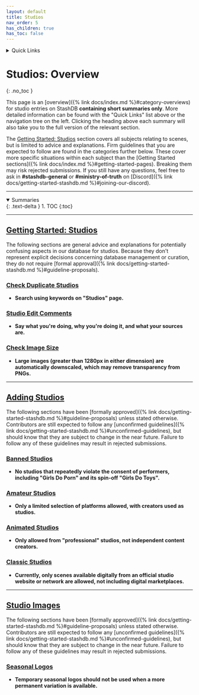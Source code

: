 ```yaml
---
layout: default
title: Studios
nav_order: 5
has_children: true
has_toc: false
---
```


<details markdown="block">
  <summary>
    Quick Links
  </summary>
  {: .text-delta }
1. [Getting Started: Studios](getting-started-studios)
2. [Adding Studios](adding-studios)
3. [Studio Images](studio-images)
</details>

# **Studios: Overview**
{: .no_toc }

This page is an [overview]({% link docs/index.md %}#category-overviews) for studio entries on StashDB **containing short summaries only**. More detailed information can be found with the "Quick Links" list above or the navigation tree on the left. Clicking the heading above each summary will also take you to the full version of the relevant section.

The [Getting Started: Studios](getting-started-studios) section covers all subjects relating to scenes, but is limited to advice and explanations. Firm guidelines that you are expected to follow are found in the categories further below. These cover more specific situations within each subject than the [Getting Started sections]({% link docs/index.md %}#getting-started-pages). Breaking them may risk rejected submissions. If you still have any questions, feel free to ask in **#stashdb-general** or **#ministry-of-truth** on [Discord]({% link docs/getting-started-stashdb.md %}#joining-our-discord).

***

<details open markdown="block">
  <summary>
    Summaries
  </summary>
  {: .text-delta }
1. TOC
{:toc}
</details>

***

## **[Getting Started: Studios](getting-started-studios)**
The following sections are general advice and explanations for potentially confusing aspects in our database for studios. Because they don't represent explicit decisions concerning database management or curation, they do not require [formal approval]({% link docs/getting-started-stashdb.md %}#guideline-proposals).

### [Check Duplicate Studios](getting-started-studios#check-duplicate-studios)
  - **Search using keywords on "Studios" page.**

### [Studio Edit Comments](getting-started-studios#studio-edit-comments)
  - **Say what you're doing, why you're doing it, and what your sources are.**

### [Check Image Size](getting-started-studios#check-image-size)
  - **Large images (greater than 1280px in either dimension) are automatically downscaled, which may remove transparency from PNGs.**

***

## **[Adding Studios](adding-studios)**
The following sections have been [formally approved]({% link docs/getting-started-stashdb.md %}#guideline-proposals) unless stated otherwise. Contributors are still expected to follow any [unconfirmed guidelines]({% link docs/getting-started-stashdb.md %}#unconfirmed-guidelines), but should know that they are subject to change in the near future. Failure to follow any of these guidelines may result in rejected submissions.

### [Banned Studios](adding-studios#banned-studios)
  - **No studios that repeatedly violate the consent of performers, including "Girls Do Porn" and its spin-off "Girls Do Toys".**

### [Amateur Studios](adding-studios#amateur-studios)
  - **Only a limited selection of platforms allowed, with creators used as studios.**

### [Animated Studios](adding-studios#animated-studios)
  - **Only allowed from "professional" studios, not independent content creators.**

### [Classic Studios](adding-studios#classic-studios)
  - **Currently, only scenes available digitally from an official studio website or network are allowed, not including digital marketplaces.**

***

## **[Studio Images](studio-images)**
The following sections have been [formally approved]({% link docs/getting-started-stashdb.md %}#guideline-proposals) unless stated otherwise. Contributors are still expected to follow any [unconfirmed guidelines]({% link docs/getting-started-stashdb.md %}#unconfirmed-guidelines), but should know that they are subject to change in the near future. Failure to follow any of these guidelines may result in rejected submissions.

### [Seasonal Logos](studio-images#seasonal-logos)
  - **Temporary seasonal logos should not be used when a more permanent variation is available.**
